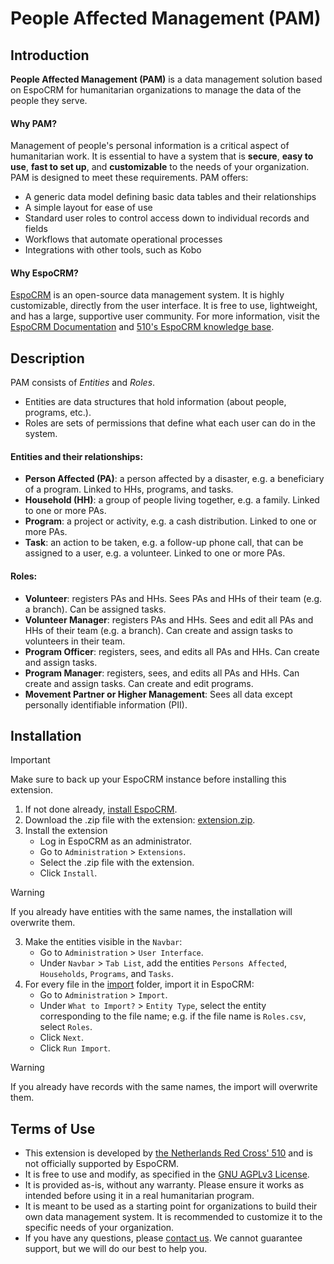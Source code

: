 # People Affected Management (PAM)

## Introduction

**People Affected Management (PAM)** is a data management solution based on EspoCRM for humanitarian organizations to manage the data of the people they serve.

#### Why PAM?
Management of people's personal information is a critical aspect of humanitarian work. It is essential to have a system that is **secure**, **easy to use**, **fast to set up**, and **customizable** to the needs of your organization. PAM is designed to meet these requirements. PAM offers:
* A generic data model defining basic data tables and their relationships​
* A simple layout for ease of use​
* Standard user roles to control access down to individual records and fields​
* Workflows that automate operational processes​
* Integrations with other tools, such as Kobo

#### Why EspoCRM?
[EspoCRM](https://www.espocrm.com/) is an open-source data management system. It is highly customizable, directly from the user interface. It is free to use, lightweight, and has a large, supportive user community. For more information, visit the [EspoCRM Documentation](https://docs.espocrm.com/) and [510's EspoCRM knowledge base](https://github.com/rodekruis/EspoCRM-knowledge-base/wiki).


## Description

PAM consists of _Entities_ and _Roles_. 
* Entities are data structures that hold information (about people, programs, etc.).
* Roles are sets of permissions that define what each user can do in the system.

#### Entities and their relationships:
* **Person Affected (PA)**: a person affected by a disaster, e.g. a beneficiary of a program. Linked to HHs, programs, and tasks.
* **Household (HH)**: a group of people living together, e.g. a family. Linked to one or more PAs.
* **Program**: a project or activity, e.g. a cash distribution. Linked to one or more PAs.
* **Task**: an action to be taken, e.g. a follow-up phone call, that can be assigned to a user, e.g. a volunteer. Linked to one or more PAs.

#### Roles:
* **Volunteer**: registers PAs and HHs. Sees PAs and HHs of their team (e.g. a branch). Can be assigned tasks.
* **Volunteer Manager**: registers PAs and HHs. Sees and edit all PAs and HHs of their team (e.g. a branch). Can create and assign tasks to volunteers in their team.
* **Program Officer**: registers, sees, and edits all PAs and HHs. Can create and assign tasks.
* **Program Manager**: registers, sees, and edits all PAs and HHs. Can create and assign tasks. Can create and edit programs.
* **Movement Partner or Higher Management**: Sees all data except personally identifiable information (PII).

## Installation

> [!IMPORTANT]  
> Make sure to back up your EspoCRM instance before installing this extension.

1. If not done already, [install EspoCRM](https://docs.espocrm.com/administration/installation/).
2. Download the .zip file with the extension: [extension.zip](https://github.com/rodekruis/espocrm-template-pam/raw/refs/heads/main/extension.zip).
2. Install the extension
    * Log in EspoCRM as an administrator.
    * Go to `Administration` > `Extensions`.
    * Select the .zip file with the extension.
    * Click `Install`.

> [!WARNING]  
> If you already have entities with the same names, the installation will overwrite them.
 
3. Make the entities visible in the `Navbar`:
    * Go to `Administration` > `User Interface`.
    * Under `Navbar` > `Tab List`, add the entities `Persons Affected`, `Households`, `Programs`, and `Tasks`.
4. For every file in the [import](/import) folder, import it in EspoCRM:
    * Go to `Administration` > `Import`.
    * Under `What to Import?` > `Entity Type`, select the entity corresponding to the file name; e.g. if the file name is `Roles.csv`, select `Roles`.
    * Click `Next`.
    * Click `Run Import`.

> [!WARNING]  
> If you already have records with the same names, the import will overwrite them.

## Terms of Use
* This extension is developed by [the Netherlands Red Cross' 510](https://www.510.global/) and is not officially supported by EspoCRM.
* It is free to use and modify, as specified in the [GNU AGPLv3 License](/LICENSE.md).
* It is provided as-is, without any warranty. Please ensure it works as intended before using it in a real humanitarian program.
* It is meant to be used as a starting point for organizations to build their own data management system. It is recommended to customize it to the specific needs of your organization.
* If you have any questions, please [contact us](https://www.510.global/contact/). We cannot guarantee support, but we will do our best to help you.


